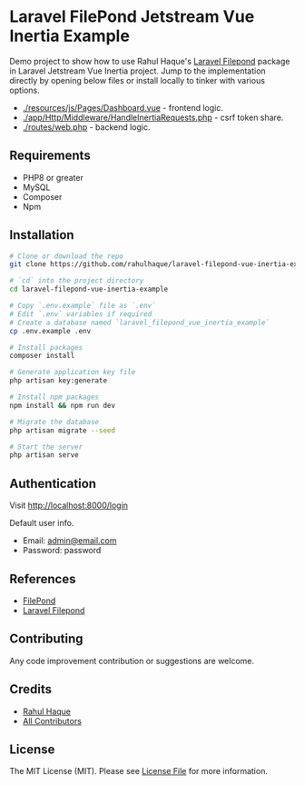 # Laravel FilePond Jetstream Vue Inertia Example

Demo project to show how to use Rahul Haque's [Laravel Filepond](https://github.com/rahulhaque/laravel-filepond) package in Laravel Jetstream Vue Inertia project. Jump to the implementation directly by opening below files or install locally to tinker with various options. 
- [./resources/js/Pages/Dashboard.vue](resources/js/Pages/Dashboard.vue) - frontend logic.
- [./app/Http/Middleware/HandleInertiaRequests.php](app/Http/Middleware/HandleInertiaRequests.php) - csrf token share.
- [./routes/web.php](routes/web.php) - backend logic.

## Requirements

- PHP8 or greater
- MySQL
- Composer
- Npm

## Installation

```bash
# Clone or download the repo
git clone https://github.com/rahulhaque/laravel-filepond-vue-inertia-example

# `cd` into the project directory
cd laravel-filepond-vue-inertia-example

# Copy `.env.example` file as `.env`
# Edit `.env` variables if required
# Create a database named `laravel_filepond_vue_inertia_example`
cp .env.example .env

# Install packages
composer install

# Generate application key file
php artisan key:generate

# Install npm packages
npm install && npm run dev

# Migrate the database
php artisan migrate --seed

# Start the server
php artisan serve
```

## Authentication

Visit [http://localhost:8000/login](http://localhost:8000/login)

Default user info.
- Email: admin@email.com
- Password: password

## References

- [FilePond](https://pqina.nl/filepond/)
- [Laravel Filepond](https://github.com/rahulhaque/laravel-filepond)

## Contributing

Any code improvement contribution or suggestions are welcome.

## Credits

-   [Rahul Haque](https://github.com/rahulhaque)
-   [All Contributors](../../contributors)

## License

The MIT License (MIT). Please see [License File](LICENSE.md) for more information.
